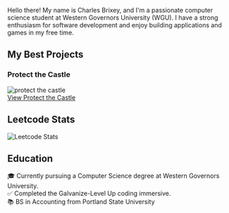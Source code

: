 Hello there! My name is Charles Brixey, and I'm a passionate computer science student at Western Governors University (WGU). I have a strong enthusiasm for software development and enjoy building applications and games in my free time.

## My Best Projects
### Protect the Castle
![protect the castle](https://github.com/Brixsta/Brixsta/assets/25852805/c3908c37-c03c-47f2-b3c4-0775c7ddc970)  
[View Protect the Castle](https://brixsta.github.io/Protect-the-Castle/)

## Leetcode Stats
![Leetcode Stats](https://leetcard.jacoblin.cool/Brixsta)

## Education
🎓 Currently pursuing a Computer Science degree at Western Governors University.<br />
✅ Completed the Galvanize-Level Up coding immersive.<br />
📚 BS in Accounting from Portland State University
